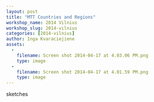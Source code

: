 ```yaml
---
layout: post
title: "MTT Countries and Regions"
workshop_name: 2014 Vilnius
workshop_slug: 2014-vilnius
categories: [2014-vilnius]
author: Inga Kvaraciejiene
assets:
  -
    filename: Screen shot 2014-04-17 at 4.03.06 PM.png
    type: image
  -
    filename: Screen shot 2014-04-17 at 4.01.59 PM.png
    type: image
---
```

sketches
